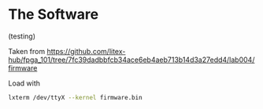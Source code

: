 # The Software

(testing)

Taken from https://github.com/litex-hub/fpga_101/tree/7fc39dadbbfcb34ace6eb4aeb713b14d3a27edd4/lab004/firmware

Load with

``` sh
lxterm /dev/ttyX --kernel firmware.bin
```

